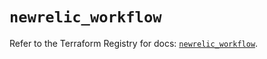 # `newrelic_workflow`

Refer to the Terraform Registry for docs: [`newrelic_workflow`](https://registry.terraform.io/providers/newrelic/newrelic/3.43.0/docs/resources/workflow).
